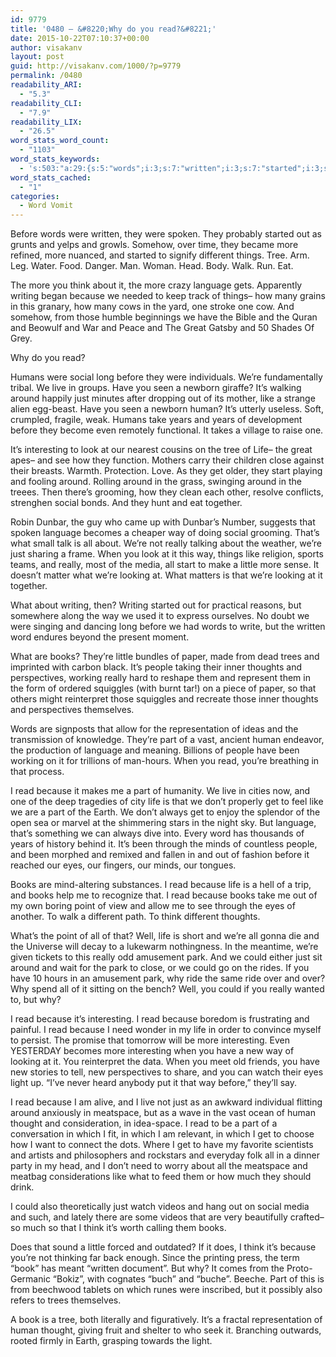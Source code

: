 ```yaml
---
id: 9779
title: '0480 – &#8220;Why do you read?&#8221;'
date: 2015-10-22T07:10:37+00:00
author: visakanv
layout: post
guid: http://visakanv.com/1000/?p=9779
permalink: /0480
readability_ARI:
  - "5.3"
readability_CLI:
  - "7.9"
readability_LIX:
  - "26.5"
word_stats_word_count:
  - "1103"
word_stats_keywords:
  - 's:503:"a:29:{s:5:"words";i:3;s:7:"written";i:3;s:7:"started";i:3;s:9:"different";i:3;s:6:"things";i:3;s:4:"tree";i:3;s:5:"think";i:4;s:8:"language";i:4;s:7:"writing";i:3;s:7:"because";i:9;s:4:"read";i:10;s:6:"social";i:4;s:4:"live";i:3;s:4:"just";i:5;s:4:"like";i:4;s:5:"human";i:4;s:5:"years";i:3;s:11:"interesting";i:4;s:4:"life";i:5;s:6:"really";i:5;s:6:"little";i:3;s:7:"looking";i:3;s:5:"books";i:5;s:6:"people";i:3;s:8:"thoughts";i:3;s:12:"perspectives";i:3;s:4:"part";i:5;s:4:"eyes";i:3;s:4:"park";i:3;}";'
word_stats_cached:
  - "1"
categories:
  - Word Vomit
---
```

Before words were written, they were spoken. They probably started out as grunts and yelps and growls. Somehow, over time, they became more refined, more nuanced, and started to signify different things. Tree. Arm. Leg. Water. Food. Danger. Man. Woman. Head. Body. Walk. Run. Eat.

The more you think about it, the more crazy language gets. Apparently writing began because we needed to keep track of things– how many grains in this granary, how many cows in the yard, one stroke one cow. And somehow, from those humble beginnings we have the Bible and the Quran and Beowulf and War and Peace and The Great Gatsby and 50 Shades Of Grey.

Why do you read?

Humans were social long before they were individuals. We&#8217;re fundamentally tribal. We live in groups. Have you seen a newborn giraffe? It&#8217;s walking around happily just minutes after dropping out of its mother, like a strange alien egg-beast. Have you seen a newborn human? It&#8217;s utterly useless. Soft, crumpled, fragile, weak. Humans take years and years of development before they become even remotely functional. It takes a village to raise one.

It&#8217;s interesting to look at our nearest cousins on the tree of Life– the great apes– and see how they function. Mothers carry their children close against their breasts. Warmth. Protection. Love. As they get older, they start playing and fooling around. Rolling around in the grass, swinging around in the treees. Then there&#8217;s grooming, how they clean each other, resolve conflicts, strenghen social bonds. And they hunt and eat together.

Robin Dunbar, the guy who came up with Dunbar&#8217;s Number, suggests that spoken language becomes a cheaper way of doing social grooming. That&#8217;s what small talk is all about. We&#8217;re not really talking about the weather, we&#8217;re just sharing a frame. When you look at it this way, things like religion, sports teams, and really, most of the media, all start to make a little more sense. It doesn&#8217;t matter what we&#8217;re looking at. What matters is that we&#8217;re looking at it together.

What about writing, then? Writing started out for practical reasons, but somewhere along the way we used it to express ourselves. No doubt we were singing and dancing long before we had words to write, but the written word endures beyond the present moment.

What are books? They&#8217;re little bundles of paper, made from dead trees and imprinted with carbon black. It&#8217;s people taking their inner thoughts and perspectives, working really hard to reshape them and represent them in the form of ordered squiggles (with burnt tar!) on a piece of paper, so that others might reinterpret those squiggles and recreate those inner thoughts and perspectives themselves.

Words are signposts that allow for the representation of ideas and the transmission of knowledge. They&#8217;re part of a vast, ancient human endeavor, the production of language and meaning. Billions of people have been working on it for trillions of man-hours. When you read, you&#8217;re breathing in that process.

I read because it makes me a part of humanity. We live in cities now, and one of the deep tragedies of city life is that we don&#8217;t properly get to feel like we are a part of the Earth. We don&#8217;t always get to enjoy the splendor of the open sea or marvel at the shimmering stars in the night sky. But language, that&#8217;s something we can always dive into. Every word has thousands of years of history behind it. It&#8217;s been through the minds of countless people, and been morphed and remixed and fallen in and out of fashion before it reached our eyes, our fingers, our minds, our tongues.

Books are mind-altering substances. I read because life is a hell of a trip, and books help me to recognize that. I read because books take me out of my own boring point of view and allow me to see through the eyes of another. To walk a different path. To think different thoughts.

What&#8217;s the point of all of that? Well, life is short and we&#8217;re all gonna die and the Universe will decay to a lukewarm nothingness. In the meantime, we&#8217;re given tickets to this really odd amusement park. And we could either just sit around and wait for the park to close, or we could go on the rides. If you have 10 hours in an amusement park, why ride the same ride over and over? Why spend all of it sitting on the bench? Well, you could if you really wanted to, but why?

I read because it&#8217;s interesting. I read because boredom is frustrating and painful. I read because I need wonder in my life in order to convince myself to persist. The promise that tomorrow will be more interesting. Even YESTERDAY becomes more interesting when you have a new way of looking at it. You reinterpret the data. When you meet old friends, you have new stories to tell, new perspectives to share, and you can watch their eyes light up. &#8220;I&#8217;ve never heard anybody put it that way before,&#8221; they&#8217;ll say.

I read because I am alive, and I live not just as an awkward individual flitting around anxiously in meatspace, but as a wave in the vast ocean of human thought and consideration, in idea-space. I read to be a part of a conversation in which I fit, in which I am relevant, in which I get to choose how I want to connect the dots. Where I get to have my favorite scientists and artists and philosophers and rockstars and everyday folk all in a dinner party in my head, and I don&#8217;t need to worry about all the meatspace and meatbag considerations like what to feed them or how much they should drink.

I could also theoretically just watch videos and hang out on social media and such, and lately there are some videos that are very beautifully crafted– so much so that I think it&#8217;s worth calling them books.

Does that sound a little forced and outdated? If it does, I think it&#8217;s because you&#8217;re not thinking far back enough. Since the printing press, the term &#8220;book&#8221; has meant &#8220;written document&#8221;. But why? It comes from the Proto-Germanic &#8220;Bokiz&#8221;, with cognates &#8220;buch&#8221; and &#8220;buche&#8221;. Beeche. Part of this is from beechwood tablets on which runes were inscribed, but it possibly also refers to trees themselves.

A book is a tree, both literally and figuratively. It&#8217;s a fractal representation of human thought, giving fruit and shelter to who seek it. Branching outwards, rooted firmly in Earth, grasping towards the light.